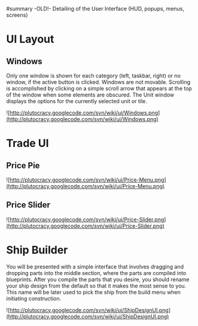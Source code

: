 ﻿#summary -OLD!- Detailing of the User Interface (HUD, popups, menus, screens)

# UI Layout #

## Windows ##
Only one window is shown for each category (left, taskbar, right) or no window, if the active button is clicked. Windows are not movable. Scrolling is accomplished by clicking on a simple scroll arrow that appears at the top of the window when some elements are obscured. The Unit window displays the options for the currently selected unit or tile.

![http://plutocracy.googlecode.com/svn/wiki/ui/Windows.png](http://plutocracy.googlecode.com/svn/wiki/ui/Windows.png)

# Trade UI #
## Price Pie ##
![http://plutocracy.googlecode.com/svn/wiki/ui/Price-Menu.png](http://plutocracy.googlecode.com/svn/wiki/ui/Price-Menu.png)

## Price Slider ##
![http://plutocracy.googlecode.com/svn/wiki/ui/Price-Slider.png](http://plutocracy.googlecode.com/svn/wiki/ui/Price-Slider.png)

# Ship Builder #
You will be presented with a simple interface that involves dragging and dropping parts into the middle section, where the parts are compiled into blueprints. After you compile the parts that you desire, you should rename your ship design from the default so that it makes the most sense to you. This name will be later used to pick the ship from the build menu when initiating construction.

![http://plutocracy.googlecode.com/svn/wiki/ui/ShipDesignUI.png](http://plutocracy.googlecode.com/svn/wiki/ui/ShipDesignUI.png)